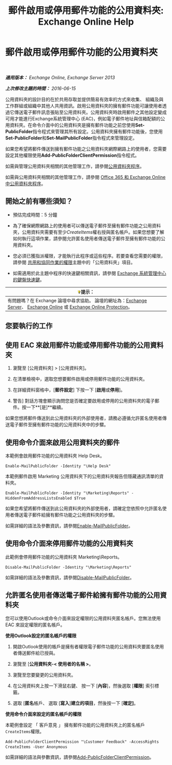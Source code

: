 ﻿---
title: '郵件啟用或停用郵件功能的公用資料夾: Exchange Online Help'
TOCTitle: 郵件啟用或停用郵件功能的公用資料夾
ms:assetid: 3d69f76d-ff3c-46c1-b962-6a1baa425d8a
ms:mtpsurl: https://technet.microsoft.com/zh-tw/library/Aa997560(v=EXCHG.150)
ms:contentKeyID: 50472997
ms.date: 05/23/2018
mtps_version: v=EXCHG.150
ms.translationtype: MT
---

# 郵件啟用或停用郵件功能的公用資料夾

 

_**適用版本：** Exchange Online, Exchange Server 2013_

_**上次修改主題的時間：** 2016-06-15_

公用資料夾的設計目的在於共用存取並提供簡易有效率的方式來收集、 組織及與工作群組或組織中其他人共用資訊。啟用公用資料夾的擁有郵件功能可讓使用者透過它傳送電子郵件訊息張貼至公用資料夾。公用資料夾時啟用郵件之其他設定變成可用才能進行Exchange系統管理中心 (EAC)，例如電子郵件地址與信箱配額的公用資料夾。在命令介面中的公用資料夾是擁有郵件功能之前您使用**Set-PublicFolder**指令程式來管理其所有設定。公用資料夾擁有郵件功能後，您使用**Set-PublicFolder**和**Set-MailPublicFolder**指令程式來管理設定。

如果您希望將郵件傳送到擁有郵件功能之公用資料夾網際網路上的使用者，您需要設定其他權限使用**Add-PublicFolderClientPermission**指令程式。

如需與管理公用資料夾相關的其他管理工作，請參閱[公用資料夾程序](public-folder-procedures-exchange-2013-help.md)。

如需與公用資料夾相關的其他管理工作，請參閱 [Office 365 和 Exchange Online 中公用資料夾程序](https://technet.microsoft.com/zh-tw/library/jj966272\(v=exchg.150\))。

## 開始之前有哪些須知？

  - 預估完成時間：5 分鐘

  - 為了確保網際網路上的使用者可以傳送電子郵件至擁有郵件功能之公用資料夾，公用資料夾需要有至少*CreateItems*權右授與匿名帳戶。如果您想要了解如何執行這項作業，請參閱允許匿名使用者傳送電子郵件至擁有郵件功能的公用資料夾。

  - 您必須已獲指派權限，才能執行此程序或這些程序。若要查看您需要的權限，請參閱 [共用和協同作業的權限](sharing-and-collaboration-permissions-exchange-2013-help.md)主題中的「公用資料夾」項目。

  - 如需適用於此主題中程序的快速鍵相關資訊，請參閱 [Exchange 系統管理中心的鍵盤快速鍵](keyboard-shortcuts-in-the-exchange-admin-center-exchange-online-protection-help.md)。

<table>
<thead>
<tr class="header">
<th><img src="images/Bb124558.tip(EXCHG.150).gif" title="提示" alt="提示" />提示：</th>
</tr>
</thead>
<tbody>
<tr class="odd">
<td>有問題嗎？在 Exchange 論壇中尋求協助。 論壇的網址為：<a href="https://go.microsoft.com/fwlink/p/?linkid=60612">Exchange Server</a>、 <a href="https://go.microsoft.com/fwlink/p/?linkid=267542">Exchange Online</a> 或 <a href="https://go.microsoft.com/fwlink/p/?linkid=285351">Exchange Online Protection</a>。</td>
</tr>
</tbody>
</table>


## 您要執行的工作

## 使用 EAC 來啟用郵件功能或停用郵件功能的公用資料夾

1.  瀏覽至 \[公用資料夾\] \> \[公用資料夾\]。

2.  在清單檢視中，選取您想要郵件啟用或停用郵件功能的公用資料夾。

3.  在詳細資料窗格中，\[**郵件設定**\] 下按一下 \[**啟用**或**停用**\]。

4.  警告\] 對話方塊會顯示詢問您是否確定要啟用或停用的公用資料夾的電子郵件。按一下**\[是\]**繼續。

如果您想將郵件傳送到此公用資料夾的外部使用者，請務必遵循允許匿名使用者傳送電子郵件至擁有郵件功能的公用資料夾中的步驟。

## 使用命令介面來啟用公用資料夾的郵件

本範例會啟用郵件功能的公用資料夾 Help Desk。

    Enable-MailPublicFolder -Identity "\Help Desk"

本範例郵件啟用 Marketing 公用資料夾下的公用資料夾報告但隱藏通訊清單的資料夾。

    Enable-MailPublicFolder -Identity "\Marketing\Reports" -HiddenFromAddressListsEnabled $True

如果您希望將郵件傳送到此公用資料夾的外部使用者，請確定您依照中允許匿名使用者傳送電子郵件給擁有郵件功能之公用資料夾的步驟。

如需詳細的語法及參數資訊，請參閱[Enable-MailPublicFolder](https://technet.microsoft.com/zh-tw/library/aa998824\(v=exchg.150\))。

## 使用命令介面來停用郵件功能的公用資料夾

此範例會停用郵件功能的公用資料夾 Marketing\\Reports。

    Disable-MailPublicFolder -Identity "\Marketing\Reports"

如需詳細的語法及參數資訊，請參閱[Disable-MailPublicFolder](https://technet.microsoft.com/zh-tw/library/bb123781\(v=exchg.150\))。

## 允許匿名使用者傳送電子郵件給擁有郵件功能的公用資料夾

您可以使用Outlook或命令介面來設定權限的公用資料夾匿名帳戶。您無法使用 EAC 來設定權限的匿名帳戶。

**使用Outlook設定的匿名帳戶的權限**

1.  開啟Outlook使用的帳戶是擁有者權限電子郵件功能的公用資料夾要匿名使用者傳送郵件給已授與。

2.  瀏覽至 \[**公用資料夾-\< 使用者的名稱 \>**。

3.  瀏覽至您要變更的公用資料夾。

4.  在公用資料夾上按一下滑鼠右鍵、 按一下 \[**內容**\]，然後選取 \[**權限**\] 索引標籤。

5.  選取 \[**匿名**帳戶、 選取 \[**寫入**\]**建立的項目**，然後按一下 \[**確定\]**。

**使用命令介面來設定的匿名帳戶的權限**

本範例會設定 「 客戶意見 」 擁有郵件功能的公用資料夾上的匿名帳戶`CreateItems`權限。

    Add-PublicFolderClientPermission "\Customer Feedback" -AccessRights CreateItems -User Anonymous

如需詳細的語法與參數資訊，請參閱[Add-PublicFolderClientPermission](https://technet.microsoft.com/zh-tw/library/bb124743\(v=exchg.150\))。

